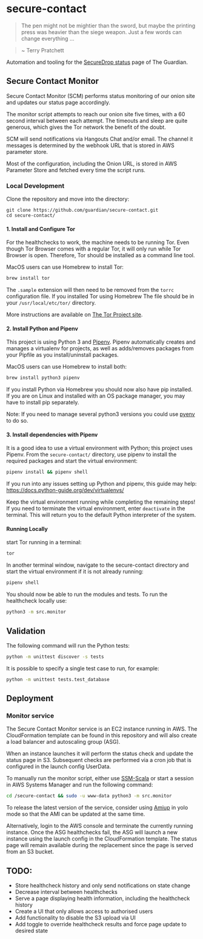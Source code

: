 # secure-contact

> The pen might not be mightier than the sword, but maybe the printing press was heavier than the siege weapon.  Just a few words can change everything ...

> ~ Terry Pratchett

Automation and tooling for the [SecureDrop status](https://www.theguardian.com/securedrop) page of The Guardian.


## Secure Contact Monitor

Secure Contact Monitor (SCM) performs status monitoring of our onion site and updates our status page accordingly.

The monitor script attempts to reach our onion site five times, with a 60 second interval between each attempt. The timeouts and sleep are quite generous, which gives the Tor network the benefit of the doubt.

SCM will send notifications via Hangouts Chat and/or email. The channel it messages is determined by the webhook URL that is stored in AWS parameter store.

Most of the configuration, including the Onion URL, is stored in AWS Parameter Store and fetched every time the script runs.

### Local Development

Clone the repository and move into the directory:
```
git clone https://github.com/guardian/secure-contact.git
cd secure-contact/
```

#### 1. Install and Configure Tor

For the healthchecks to work, the machine needs to be running Tor. Even though Tor Browser comes with a regular Tor, it will only run while Tor Browser is open. Therefore, Tor should be installed as a command line tool.

MacOS users can use Homebrew to install Tor:

```bash
brew install tor
```

The `.sample` extension will then need to be removed from the `torrc` configuration file. If you installed Tor using Homebrew The file should be in your `/usr/local/etc/tor/` directory.

More instructions are available on [The Tor Project site](https://2019.www.torproject.org/docs/tor-doc-osx.html.en).

#### 2. Install Python and Pipenv

This project is using Python 3 and [Pipenv](https://pypi.org/project/pipenv/). Pipenv automatically creates and manages a virtualenv for  projects, as well as adds/removes packages from your Pipfile as you install/uninstall packages.

MacOS users can use Homebrew to install both:

```bash
brew install python3 pipenv
```

If you install Python via Homebrew you should now also have pip installed. If you are on Linux and installed with an OS package manager, you may have to install pip separately.

Note: If you need to manage several python3 versions you could use [pyenv](https://github.com/pyenv/pyenv) to do so.

#### 3. Install dependencies with Pipenv

It is a good idea to use a virtual environment with Python; this project uses Pipenv.
From the `secure-contact/` directory, use pipenv to install the required packages and start the virtual environment:

```bash
pipenv install && pipenv shell
```

If you run into any issues setting up Python and pipenv, this guide may help: https://docs.python-guide.org/dev/virtualenvs/

Keep the virtual environment running while completing the remaining steps! If you need to terminate the virtual environment, enter `deactivate` in the terminal. This will return you to the default Python interpreter of the system.

#### Running Locally

start Tor running in a terminal:

```bash
tor
```

In another terminal window, navigate to the secure-contact directory and start the virtual environment if it is not already running:

```bash
pipenv shell
```

You should now be able to run the modules and tests. To run the healthcheck locally use:

```bash
python3 -m src.monitor
```

## Validation

The following command will run the Python tests:

```bash
python -m unittest discover -s tests
```

It is possible to specify a single test case to run, for example:

```bash
python -m unittest tests.test_database
```


## Deployment

### Monitor service

The Secure Contact Monitor service is an EC2 instance running in AWS. The CloudFormation template can be found in this repository and will also create a load balancer and autoscaling group (ASG).

When an instance launches it will perform the status check and update the status page in S3. Subsequent checks are performed via a cron job that is configured in the launch config UserData.

To manually run the monitor script, either use [SSM-Scala](https://github.com/guardian/ssm-scala) or start a session in AWS Systems Manager and run the following command:

```bash
cd /secure-contact && sudo -u www-data python3 -m src.monitor
```

To release the latest version of the service, consider using [Amiup](https://github.com/guardian/amiup) in yolo mode so that the AMI can be updated at the same time.

Alternatively, login to the AWS console and terminate the currently running instance. Once the ASG healthchecks fail, the ASG will launch a new instance using the launch config in the CloudFormation template. The status page will remain available during the replacement since the page is served from an S3 bucket.


## TODO:

- Store healthcheck history and only send notifications on state change
- Decrease interval between healthchecks
- Serve a page displaying health information, including the healthcheck history
- Create a UI that only allows access to authorised users
- Add functionality to disable the S3 upload via UI
- Add toggle to override healthcheck results and force page update to desired state